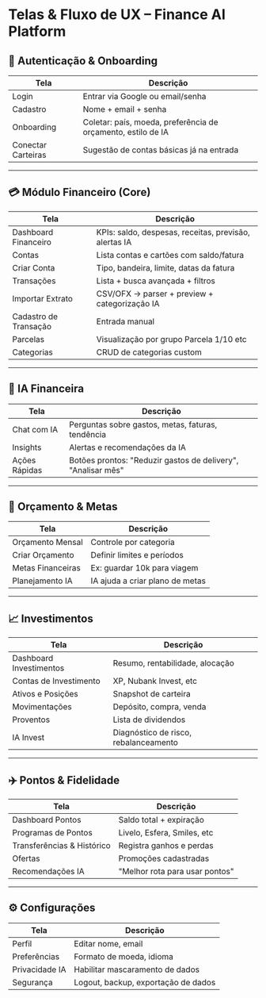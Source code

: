 # Telas & Fluxo de UX – Finance AI Platform

## 🔐 Autenticação & Onboarding
| Tela | Descrição |
|------|-----------|
| Login | Entrar via Google ou email/senha |
| Cadastro | Nome + email + senha |
| Onboarding | Coletar: país, moeda, preferência de orçamento, estilo de IA |
| Conectar Carteiras | Sugestão de contas básicas já na entrada |

---

## 💳 Módulo Financeiro (Core)
| Tela | Descrição |
|------|-----------|
| Dashboard Financeiro | KPIs: saldo, despesas, receitas, previsão, alertas IA |
| Contas | Lista contas e cartões com saldo/fatura |
| Criar Conta | Tipo, bandeira, limite, datas da fatura |
| Transações | Lista + busca avançada + filtros |
| Importar Extrato | CSV/OFX → parser + preview + categorização IA |
| Cadastro de Transação | Entrada manual |
| Parcelas | Visualização por grupo Parcela 1/10 etc |
| Categorias | CRUD de categorias custom |

---

## 🤖 IA Financeira
| Tela | Descrição |
|------|-----------|
| Chat com IA | Perguntas sobre gastos, metas, faturas, tendência |
| Insights | Alertas e recomendações da IA |
| Ações Rápidas | Botões prontos: "Reduzir gastos de delivery", "Analisar mês" |

---

## 🎯 Orçamento & Metas
| Tela | Descrição |
|------|-----------|
| Orçamento Mensal | Controle por categoria |
| Criar Orçamento | Definir limites e períodos |
| Metas Financeiras | Ex: guardar 10k para viagem |
| Planejamento IA | IA ajuda a criar plano de metas |

---

## 📈 Investimentos
| Tela | Descrição |
|------|-----------|
| Dashboard Investimentos | Resumo, rentabilidade, alocação |
| Contas de Investimento | XP, Nubank Invest, etc |
| Ativos e Posições | Snapshot de carteira |
| Movimentações | Depósito, compra, venda |
| Proventos | Lista de dividendos |
| IA Invest | Diagnóstico de risco, rebalanceamento |

---

## ✈️ Pontos & Fidelidade
| Tela | Descrição |
|------|-----------|
| Dashboard Pontos | Saldo total + expiração |
| Programas de Pontos | Livelo, Esfera, Smiles, etc |
| Transferências & Histórico | Registra ganhos e perdas |
| Ofertas | Promoções cadastradas |
| Recomendações IA | "Melhor rota para usar pontos" |

---

## ⚙️ Configurações
| Tela | Descrição |
|------|-----------|
| Perfil | Editar nome, email |
| Preferências | Formato de moeda, idioma |
| Privacidade IA | Habilitar mascaramento de dados |
| Segurança | Logout, backup, exportação de dados |

